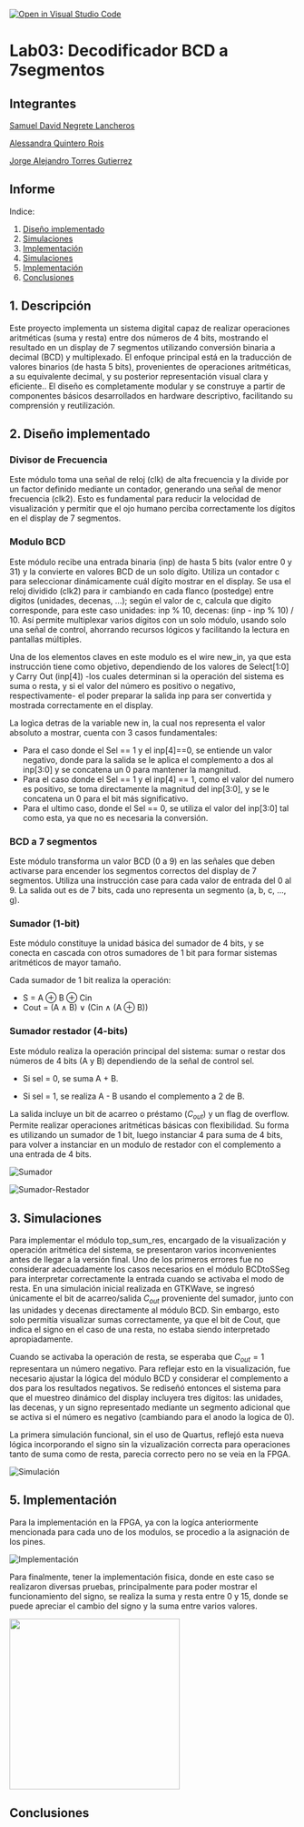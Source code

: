 [![Open in Visual Studio Code](https://classroom.github.com/assets/open-in-vscode-2e0aaae1b6195c2367325f4f02e2d04e9abb55f0b24a779b69b11b9e10269abc.svg)](https://classroom.github.com/online_ide?assignment_repo_id=19716372&assignment_repo_type=AssignmentRepo)
# Lab03: Decodificador BCD a 7segmentos


## Integrantes 

[Samuel David Negrete Lancheros](https://github.com/Snegunal)

[Alessandra Quintero Rois](https://github.com/Alequira)

[Jorge Alejandro Torres Gutierrez](https://github.com/DonTorres01)

## Informe

Indice:

1. [Diseño implementado](#1-diseño-implementado)
2. [Simulaciones](#2-descripción)
3. [Implementación](#3-diagramas)
4. [Simulaciones](#4-simulaciones)
5. [Implementación](#5-implementación)
6. [Conclusiones](#conclusiones)

## 1. Descripción

Este proyecto implementa un sistema digital capaz de realizar operaciones aritméticas (suma y resta) entre dos números de 4 bits, mostrando el resultado en un display de 7 segmentos utilizando conversión binaria a decimal (BCD) y multiplexado. El enfoque principal está en la traducción de valores binarios (de hasta 5 bits), provenientes de operaciones aritméticas, a su equivalente decimal, y su posterior representación visual clara y eficiente.. El diseño es completamente modular y se construye a partir de componentes básicos desarrollados en hardware descriptivo, facilitando su comprensión y reutilización.

## 2. Diseño implementado

### Divisor de Frecuencia

Este módulo toma una señal de reloj (clk) de alta frecuencia y la divide por un factor definido mediante un contador, generando una señal de menor frecuencia (clk2). Esto es fundamental para reducir la velocidad de visualización y permitir que el ojo humano perciba correctamente los dígitos en el display de 7 segmentos.

### Modulo BCD

Este módulo recibe una entrada binaria (inp) de hasta 5 bits (valor entre 0 y 31) y la convierte en valores BCD de un solo dígito. Utiliza un contador c para seleccionar dinámicamente cuál dígito mostrar en el display. Se usa el reloj dividido (clk2) para ir cambiando en cada flanco (postedge) entre digitos (unidades, decenas, ...); según el valor de c, calcula que digito corresponde, para este caso unidades: inp % 10, decenas: (inp - inp % 10) / 10. Así permite multiplexar varios dígitos con un solo módulo, usando solo una señal de control, ahorrando recursos lógicos y facilitando la lectura en pantallas múltiples.


Una de los elementos claves en este modulo es el wire new_in, ya que esta instrucción tiene como objetivo, dependiendo de los valores de Select[1:0] y Carry Out (inp[4]) -los cuales determinan si la operación del sistema es suma o resta, y si el valor del número es positivo o negativo, respectivamente- el poder preparar la salida inp para ser convertida y mostrada correctamente en el display.

La logìca detras de la variable new in, la cual nos representa el valor absoluto a mostrar, cuenta con 3 casos fundamentales:

- Para el caso donde el Sel == 1 y el inp[4]==0, se entiende un valor negativo, donde para la salida se le aplica el complemento a dos al inp[3:0] y se concatena un 0 para mantener la mangnitud.
- Para el caso donde el Sel == 1 y el inp[4] == 1, como el valor del numero es positivo, se toma directamente la magnitud del inp[3:0], y se le concatena un 0 para el bit más significativo.
- Para el ultimo caso, donde el Sel == 0, se utiliza el valor del inp[3:0] tal como esta, ya que no es necesaria la conversión.

### BCD a 7 segmentos

Este módulo transforma un valor BCD (0 a 9) en las señales que deben activarse para encender los segmentos correctos del display de 7 segmentos. Utiliza una instrucción case para cada valor de entrada del 0 al 9. La salida out es de 7 bits, cada uno representa un segmento (a, b, c, ..., g).

### Sumador (1-bit)

Este módulo constituye la unidad básica del sumador de 4 bits, y se conecta en cascada con otros sumadores de 1 bit para formar sistemas aritméticos de mayor tamaño.

Cada sumador de 1 bit realiza la operación:

- S = A ⊕ B ⊕ Cin  
- Cout = (A ∧ B) ∨ (Cin ∧ (A ⊕ B))


### Sumador restador (4-bits)

Este módulo realiza la operación principal del sistema: sumar o restar dos números de 4 bits (A y B) dependiendo de la señal de control sel.

- Si sel = 0, se suma A + B.

- Si sel = 1, se realiza A - B usando el complemento a 2 de B.

La salida incluye un bit de acarreo o préstamo ($C_{out}$) y un flag de overflow. Permite realizar operaciones aritméticas básicas con flexibilidad. Su forma es utilizando un sumador de 1 bit, luego instanciar 4 para suma de 4 bits, para volver a instanciar en un modulo de restador con el complemento a una entrada de 4 bits. 

![Sumador](img/sum.png)

![Sumador-Restador](img/sumres4.png)




## 3. Simulaciones 

Para implementar el módulo top_sum_res, encargado de la visualización y operación aritmética del sistema, se presentaron varios inconvenientes antes de llegar a la versión final. Uno de los primeros errores fue no considerar adecuadamente los casos necesarios en el módulo BCDtoSSeg para interpretar correctamente la entrada cuando se activaba el modo de resta. En una simulación inicial realizada en GTKWave, se ingresó únicamente el bit de acarreo/salida $C_{out}$ proveniente del sumador, junto con las unidades y decenas directamente al módulo BCD. Sin embargo, esto solo permitía visualizar sumas correctamente, ya que el bit de Cout, que indica el signo en el caso de una resta, no estaba siendo interpretado apropiadamente.

Cuando se activaba la operación de resta, se esperaba que $C_{out} = 1$ representara un número negativo. Para reflejar esto en la visualización, fue necesario ajustar la lógica del módulo BCD y considerar el complemento a dos para los resultados negativos. Se rediseñó entonces el sistema para que el muestreo dinámico del display incluyera tres dígitos: las unidades, las decenas, y un signo representado mediante un segmento adicional que se activa si el número es negativo (cambiando para el anodo la logica de 0).

La primera simulación funcional, sin el uso de Quartus, reflejó esta nueva lógica incorporando el signo sin la vizualización correcta para operaciones tanto de suma como de resta, parecia correcto pero no se veia en la FPGA.

![Simulación](img/Screenshot%20from%202025-07-03%2000-12-32.png)

## 5. Implementación

Para la implementación en la FPGA, ya con la logíca anteriormente mencionada para cada uno de los modulos, se procedio a la asignación de los pines.

![Implementación](img/pp.jpg)

Para finalmente, tener la implementación fisica, donde en este caso se realizaron diversas pruebas, principalmente para poder mostrar el funcionamiento del signo, se realiza la suma y resta entre 0 y 15, donde se puede apreciar el cambio del signo y la suma entre varios valores.

<a href="img/VIDEO.mp4">
  <img src="img/ss.jpg" width="300"/>
</a>

## Conclusiones





